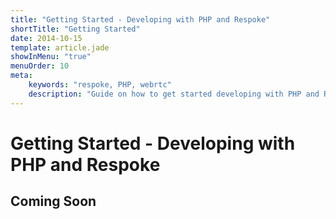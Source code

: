 ```yaml
---
title: "Getting Started - Developing with PHP and Respoke"
shortTitle: "Getting Started"
date: 2014-10-15
template: article.jade
showInMenu: "true"
menuOrder: 10
meta:
    keywords: "respoke, PHP, webrtc"
    description: "Guide on how to get started developing with PHP and Respoke."
---
```


# Getting Started - Developing with PHP and Respoke

## Coming Soon

